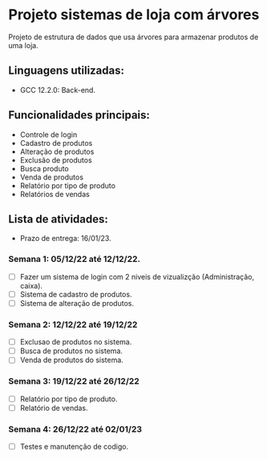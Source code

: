 # Projeto sistemas de loja com árvores
Projeto de estrutura de dados que usa árvores para armazenar produtos de uma loja.

## Linguagens utilizadas:
* GCC 12.2.0: Back-end.

## Funcionalidades principais: 
* Controle de login
* Cadastro de produtos
* Alteração de produtos
* Exclusão de produtos
* Busca produto
* Venda de produtos
* Relatório por tipo de produto
* Relatórios de vendas

## Lista de atividades:
* Prazo de entrega: 16/01/23.

### Semana 1: 05/12/22 até 12/12/22.
- [ ] Fazer um sistema de login com 2 niveis de vizualizção (Administração, caixa).
- [ ] Sistema de cadastro de produtos.
- [ ] Sistema de alteração de produtos.

### Semana 2: 12/12/22 até 19/12/22
- [ ] Exclusao de produtos no sistema.
- [ ] Busca de produtos no sistema.
- [ ] Venda de produtos do sistema.

### Semana 3: 19/12/22 até 26/12/22
- [ ] Relatório por tipo de produto.
- [ ] Relatório de vendas.

### Semana 4: 26/12/22 até 02/01/23
- [ ] Testes e manutenção de codigo.

